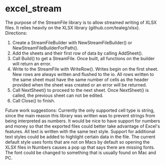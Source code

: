 # excel_stream
The purpose of the StreamFile library is to allow streamed writing of XLSX files.
It relies heavily on the XLSX library (github.com/tealeg/xlsx).
Directions:
1. Create a StreamFileBuilder with NewStreamFileBuilder() or NewStreamFileBuilderForPath().
2. Add the sheets and their first row of data by calling AddSheet().
3. Call Build() to get a StreamFile. Once built, all functions on the builder will return an error.
4. Write to the StreamFile with WriteRow(). Writes begin on the first sheet. New rows are always written and flushed
to the io. All rows written to the same sheet must have the same number of cells as the header provided when the sheet
was created or an error will be returned.
5. Call NextSheet() to proceed to the next sheet. Once NextSheet() is called, the previous sheet can not be edited.
6. Call Close() to finish.

Future work suggestions:
Currently the only supported cell type is string, since the main reason this library was written was to prevent
strings from being interpreted as numbers. It would be nice to have support for numbers and money so that the exported
files could better take advantage of Excel's features.
All text is written with the same text style. Support for additional text styles could be added to highlight certain
data in the file.
The current default style uses fonts that are not on Macs by default so opening the XLSX files in Numbers causes a
pop up that says there are missing fonts. The font could be changed to something that is usually found on Mac and PC.
